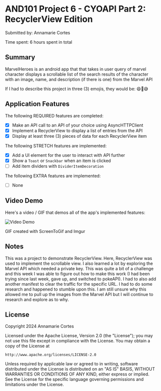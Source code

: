# AND101 Project 6 - CYOAPI Part 2: RecyclerView Edition

Submitted by: Annamarie Cortes

Time spent: 6 hours spent in total

## Summary

MarvelHeroes is an android app that that takes in user query of marvel character displays a scrollable list of the search results of the character with an image, name, and description (if there is one) from the Marvel API

If I had to describe this project in three (3) emojis, they would be: 😄🧠😅

## Application Features

The following REQUIRED features are completed:

- [x] Make an API call to an API of your choice using AsyncHTTPClient
- [x] Implement a RecyclerView to display a list of entries from the API
- [x] Display at least three (3) pieces of data for each RecyclerView item

The following STRETCH features are implemented:

- [x] Add a UI element for the user to interact with API further
- [x] Show a `Toast` or `Snackbar` when an item is clicked
- [ ] Add item dividers with `DividerItemDecoration`

The following EXTRA features are implemented:

- [ ] None

## Video Demo

Here's a video / GIF that demos all of the app's implemented features:

<img src= 'https://i.imgur.com/0gfw1o2.gif' title='Video Demo' width='' alt='Video Demo' />

GIF created with ScreenToGif and Imgur

## Notes

This was a project to demonstrate RecyclerView. Here, RecyclerView was used to implement the scrollable view. I also learned a lot by exploring the Marvel API which needed a private key. 
This was quite a bit of a challenge and this week I was able to figure out how to make this work (I had been trying since last week, gave up, and switched to pokeAPI). 
I had to also add another manifest to clear the traffic for the specific URL. I had to do some research and happened to stumble upon this. I am still unsure why this allowed me to pull
up the images from the Marvel API but I will continue to research and explore as to why.


## License

Copyright 2024 Annamarie Cortes

Licensed under the Apache License, Version 2.0 (the "License");
you may not use this file except in compliance with the License.
You may obtain a copy of the License at

    http://www.apache.org/licenses/LICENSE-2.0

Unless required by applicable law or agreed to in writing, software
distributed under the License is distributed on an "AS IS" BASIS,
WITHOUT WARRANTIES OR CONDITIONS OF ANY KIND, either express or implied.
See the License for the specific language governing permissions and
limitations under the License.
